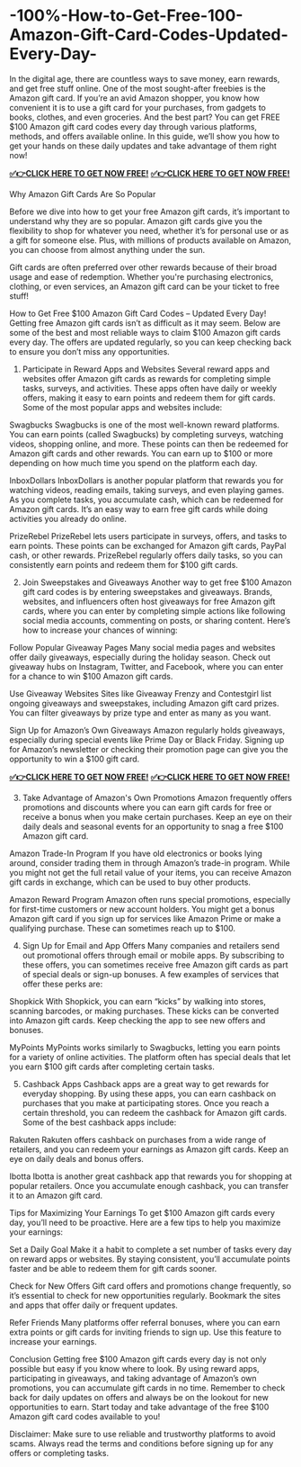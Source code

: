# -100%-How-to-Get-Free-100-Amazon-Gift-Card-Codes-Updated-Every-Day-
In the digital age, there are countless ways to save money, earn rewards, and get free stuff online. One of the most sought-after freebies is the Amazon gift card. If you’re an avid Amazon shopper, you know how convenient it is to use a gift card for your purchases, from gadgets to books, clothes, and even groceries. And the best part? You can get FREE $100 Amazon gift card codes every day through various platforms, methods, and offers available online. In this guide, we’ll show you how to get your hands on these daily updates and take advantage of them right now!

**[✅👉CLICK HERE TO GET NOW FREE!](https://my.test.pandagift.xyz/Ama/)**
**[✅👉CLICK HERE TO GET NOW FREE!](https://my.test.pandagift.xyz/Ama/)**

Why Amazon Gift Cards Are So Popular

Before we dive into how to get your free Amazon gift cards, it’s important to understand why they are so popular. Amazon gift cards give you the flexibility to shop for whatever you need, whether it’s for personal use or as a gift for someone else. Plus, with millions of products available on Amazon, you can choose from almost anything under the sun.

Gift cards are often preferred over other rewards because of their broad usage and ease of redemption. Whether you're purchasing electronics, clothing, or even services, an Amazon gift card can be your ticket to free stuff!

How to Get Free $100 Amazon Gift Card Codes – Updated Every Day!
Getting free Amazon gift cards isn’t as difficult as it may seem. Below are some of the best and most reliable ways to claim $100 Amazon gift cards every day. The offers are updated regularly, so you can keep checking back to ensure you don’t miss any opportunities.

1. Participate in Reward Apps and Websites
Several reward apps and websites offer Amazon gift cards as rewards for completing simple tasks, surveys, and activities. These apps often have daily or weekly offers, making it easy to earn points and redeem them for gift cards. Some of the most popular apps and websites include:

Swagbucks
Swagbucks is one of the most well-known reward platforms. You can earn points (called Swagbucks) by completing surveys, watching videos, shopping online, and more. These points can then be redeemed for Amazon gift cards and other rewards. You can earn up to $100 or more depending on how much time you spend on the platform each day.

InboxDollars
InboxDollars is another popular platform that rewards you for watching videos, reading emails, taking surveys, and even playing games. As you complete tasks, you accumulate cash, which can be redeemed for Amazon gift cards. It’s an easy way to earn free gift cards while doing activities you already do online.

PrizeRebel
PrizeRebel lets users participate in surveys, offers, and tasks to earn points. These points can be exchanged for Amazon gift cards, PayPal cash, or other rewards. PrizeRebel regularly offers daily tasks, so you can consistently earn points and redeem them for $100 gift cards.

2. Join Sweepstakes and Giveaways
Another way to get free $100 Amazon gift card codes is by entering sweepstakes and giveaways. Brands, websites, and influencers often host giveaways for free Amazon gift cards, where you can enter by completing simple actions like following social media accounts, commenting on posts, or sharing content. Here’s how to increase your chances of winning:

Follow Popular Giveaway Pages
Many social media pages and websites offer daily giveaways, especially during the holiday season. Check out giveaway hubs on Instagram, Twitter, and Facebook, where you can enter for a chance to win $100 Amazon gift cards.

Use Giveaway Websites
Sites like Giveaway Frenzy and Contestgirl list ongoing giveaways and sweepstakes, including Amazon gift card prizes. You can filter giveaways by prize type and enter as many as you want.

Sign Up for Amazon’s Own Giveaways
Amazon regularly holds giveaways, especially during special events like Prime Day or Black Friday. Signing up for Amazon’s newsletter or checking their promotion page can give you the opportunity to win a $100 gift card.

**[✅👉CLICK HERE TO GET NOW FREE!](https://my.test.pandagift.xyz/Ama/)**
**[✅👉CLICK HERE TO GET NOW FREE!](https://my.test.pandagift.xyz/Ama/)**

3. Take Advantage of Amazon's Own Promotions
Amazon frequently offers promotions and discounts where you can earn gift cards for free or receive a bonus when you make certain purchases. Keep an eye on their daily deals and seasonal events for an opportunity to snag a free $100 Amazon gift card.

Amazon Trade-In Program
If you have old electronics or books lying around, consider trading them in through Amazon’s trade-in program. While you might not get the full retail value of your items, you can receive Amazon gift cards in exchange, which can be used to buy other products.

Amazon Reward Program
Amazon often runs special promotions, especially for first-time customers or new account holders. You might get a bonus Amazon gift card if you sign up for services like Amazon Prime or make a qualifying purchase. These can sometimes reach up to $100.

4. Sign Up for Email and App Offers
Many companies and retailers send out promotional offers through email or mobile apps. By subscribing to these offers, you can sometimes receive free Amazon gift cards as part of special deals or sign-up bonuses. A few examples of services that offer these perks are:

Shopkick
With Shopkick, you can earn “kicks” by walking into stores, scanning barcodes, or making purchases. These kicks can be converted into Amazon gift cards. Keep checking the app to see new offers and bonuses.

MyPoints
MyPoints works similarly to Swagbucks, letting you earn points for a variety of online activities. The platform often has special deals that let you earn $100 gift cards after completing certain tasks.

5. Cashback Apps
Cashback apps are a great way to get rewards for everyday shopping. By using these apps, you can earn cashback on purchases that you make at participating stores. Once you reach a certain threshold, you can redeem the cashback for Amazon gift cards. Some of the best cashback apps include:

Rakuten
Rakuten offers cashback on purchases from a wide range of retailers, and you can redeem your earnings as Amazon gift cards. Keep an eye on daily deals and bonus offers.

Ibotta
Ibotta is another great cashback app that rewards you for shopping at popular retailers. Once you accumulate enough cashback, you can transfer it to an Amazon gift card.

Tips for Maximizing Your Earnings
To get $100 Amazon gift cards every day, you’ll need to be proactive. Here are a few tips to help you maximize your earnings:

Set a Daily Goal
Make it a habit to complete a set number of tasks every day on reward apps or websites. By staying consistent, you’ll accumulate points faster and be able to redeem them for gift cards sooner.

Check for New Offers
Gift card offers and promotions change frequently, so it’s essential to check for new opportunities regularly. Bookmark the sites and apps that offer daily or frequent updates.

Refer Friends
Many platforms offer referral bonuses, where you can earn extra points or gift cards for inviting friends to sign up. Use this feature to increase your earnings.

Conclusion
Getting free $100 Amazon gift cards every day is not only possible but easy if you know where to look. By using reward apps, participating in giveaways, and taking advantage of Amazon’s own promotions, you can accumulate gift cards in no time. Remember to check back for daily updates on offers and always be on the lookout for new opportunities to earn. Start today and take advantage of the free $100 Amazon gift card codes available to you!

Disclaimer: Make sure to use reliable and trustworthy platforms to avoid scams. Always read the terms and conditions before signing up for any offers or completing tasks.
